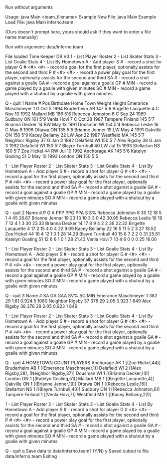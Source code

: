 
Run without arguments

Usage: java Main <team_filename>
Example New File: java Main
Example Load File: java Main inferno.team

(Ours doesn't prompt here, yours should ask if they want to enter a file name manually)

Run with argument: data/inferno.team


File loaded
Time Keeper DB V3
1 - List Player Roster
2 - List Skater Stats
3 - List Goalie Stats
4 - List By Hometown
A - Add player
S # - record a shot for player
G # <#> <#> - record a goal for the first player, optionally assists for the second and third
P # <#> <#> - record a power play goal for the first player, optionally assists for the second and third
SA # - record a shot against a goalie
GA # - record a goal against a goalie
GP # MIN - record a game played by a goalie with given minutes
SO # MIN - record a game played with a shutout by a goalie with given minutes

Q - quit
1
Name                  # Pos            Birthdate Home Town                   Weight   Height
Emerance Maschmeyer   1   G           Oct 5 1994 Bruderheim AB                  147      5'6
Brigette Lacquette    4   C          Nov 10 1992 Mallard MB                     186      5'6
Rebecca Johnston      6   C          Sep 24 1989 Sudbury ON                     161      5'9
Venla Hovi            7   C          Oct 28 1987 Tampere Finland                145      5'7
Brianna Decker       14  RW          May 13 1991 Dousman WI                     154      5'4
Rebecca Leslie       16   C           May 8 1996 Ottawa ON                      135      5'5
Brianne Jenner       19  LW           May 4 1991 Oakville ON                    150      5'9
Kacey Bellamy        22  LW          Apr 22 1987 Westfield MA                   145      5'7
Neighbor Rigsby      37   G           Jan 3 1992 Delafield WI                   150      5'7
Alex Rigsby          38   G           Jan 3 1992 Delafield WI                   150      5'7
Blayre Turnbull      40  LW          Jul 15 1993 Stellarton NS                  160      5'7
Zoe Hickel           44  RW          Jul 10 1992 Anchorage AK                   145      5'6
Katelyn Gosling      51   D          May 10 1993 London ON                      150      5'5

1 - List Player Roster
2 - List Skater Stats
3 - List Goalie Stats
4 - List By Hometown
A - Add player
S # - record a shot for player
G # <#> <#> - record a goal for the first player, optionally assists for the second and third
P # <#> <#> - record a power play goal for the first player, optionally assists for the second and third
SA # - record a shot against a goalie
GA # - record a goal against a goalie
GP # MIN - record a game played by a goalie with given minutes
SO # MIN - record a game played with a shutout by a goalie with given minutes

Q - quit
2
Name                  #   P   G   A PPP PPG PPA   S  S%
Rebecca Johnston      6  30  12  18   5   1   4  45 26.67
Brianne Jenner       19  23  13  10   3   3   0  42 30.95
Rebecca Leslie       16  19   7  12   4   1   3  30 23.33
Brianna Decker       14  17   8   9   4   2   2  36 22.22
Brigette Lacquette    4  17   2  15   4   0   4  22 9.09
Kacey Bellamy        22  16   5  11   5   2   3  27 18.52
Zoe Hickel           44  16   4  12   1   0   1  28 14.29
Blayre Turnbull      40  15   8   7   2   2   0  31 25.81
Katelyn Gosling      51  12   6   6   1   0   1  28 21.43
Venla Hovi            7  10   4   6   0   0   0  25 16.00

1 - List Player Roster
2 - List Skater Stats
3 - List Goalie Stats
4 - List By Hometown
A - Add player
S # - record a shot for player
G # <#> <#> - record a goal for the first player, optionally assists for the second and third
P # <#> <#> - record a power play goal for the first player, optionally assists for the second and third
SA # - record a shot against a goalie
GA # - record a goal against a goalie
GP # MIN - record a game played by a goalie with given minutes
SO # MIN - record a game played with a shutout by a goalie with given minutes

Q - quit
3
Name                  #  SA  GA  GAA   SV%  SO  MIN
Emerance Maschmeyer   1 382  29 1.61 0.924   5 1080
Neighbor Rigsby      37 378  29 2.05 0.923   1  849
Alex Rigsby          38 378  29 2.05 0.923   1  849

1 - List Player Roster
2 - List Skater Stats
3 - List Goalie Stats
4 - List By Hometown
A - Add player
S # - record a shot for player
G # <#> <#> - record a goal for the first player, optionally assists for the second and third
P # <#> <#> - record a power play goal for the first player, optionally assists for the second and third
SA # - record a shot against a goalie
GA # - record a goal against a goalie
GP # MIN - record a game played by a goalie with given minutes
SO # MIN - record a game played with a shutout by a goalie with given minutes

Q - quit
4
HOMETOWN             COUNT PLAYERS
Anchorage AK             1 [(Zoe Hickel,44)]
Bruderheim AB            1 [(Emerance Maschmeyer,1)]
Delafield WI             2 [(Alex Rigsby,38), (Neighbor Rigsby,37)]
Dousman WI               1 [(Brianna Decker,14)]
London ON                1 [(Katelyn Gosling,51)]
Mallard MB               1 [(Brigette Lacquette,4)]
Oakville ON              1 [(Brianne Jenner,19)]
Ottawa ON                1 [(Rebecca Leslie,16)]
Stellarton NS            1 [(Blayre Turnbull,40)]
Sudbury ON               1 [(Rebecca Johnston,6)]
Tampere Finland          1 [(Venla Hovi,7)]
Westfield MA             1 [(Kacey Bellamy,22)]

1 - List Player Roster
2 - List Skater Stats
3 - List Goalie Stats
4 - List By Hometown
A - Add player
S # - record a shot for player
G # <#> <#> - record a goal for the first player, optionally assists for the second and third
P # <#> <#> - record a power play goal for the first player, optionally assists for the second and third
SA # - record a shot against a goalie
GA # - record a goal against a goalie
GP # MIN - record a game played by a goalie with given minutes
SO # MIN - record a game played with a shutout by a goalie with given minutes

Q - quit
q
Save data to data/inferno.team? (Y/N)
y
Saved output to file data/inferno.team
Exiting